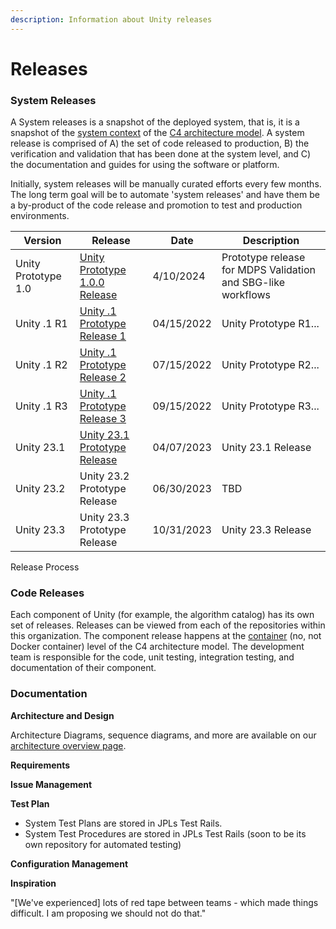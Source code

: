 ```yaml
---
description: Information about Unity releases
---
```


# Releases

### System Releases

A System releases is a snapshot of the deployed system, that is, it is a snapshot of the [system context](https://unity-sds.github.io/unity-architecture/#/HOME) of the [C4 architecture model](https://c4model.com/). A system release is comprised of A) the set of code released to production, B) the verification and validation that has been done at the system level, and C) the documentation and guides for using the software or platform.

Initially, system releases will be manually curated efforts every few months. The long term goal will be to automate 'system releases' and have them be a by-product of the code release and promotion to test and production environments.

| Version             | Release                                                      | Date       | Description                                                  |
| ------------------- | ------------------------------------------------------------ | ---------- | ------------------------------------------------------------ |
| Unity Prototype 1.0 | [Unity Prototype 1.0.0 Release](unity-prototype-1.0.0.md)    | 4/10/2024  | Prototype release for MDPS Validation and SBG-like workflows |
| Unity .1 R1         | [Unity .1 Prototype Release 1](unity-prototype-release-1.md) | 04/15/2022 | Unity Prototype R1...                                        |
| Unity .1 R2         | [Unity .1 Prototype Release 2](unity-prototype-release-2.md) | 07/15/2022 | Unity Prototype R2...                                        |
| Unity .1 R3         | [Unity .1 Prototype Release 3](unity-prototype-release-3.md) | 09/15/2022 | Unity Prototype R3...                                        |
| Unity 23.1          | [Unity 23.1 Prototype Release](unity-release-23.1.md)        | 04/07/2023 | Unity 23.1 Release                                           |
| Unity 23.2          | Unity 23.2 Prototype Release                                 | 06/30/2023 | TBD                                                          |
| Unity 23.3          | Unity 23.3 Prototype Release                                 | 10/31/2023 | Unity 23.3 Release                                           |

Release Process

### Code Releases

Each component of Unity (for example, the algorithm catalog) has its own set of releases. Releases can be viewed from each of the repositories within this organization. The component release happens at the [container](https://c4model.com/#ContainerDiagram) (no, not Docker container) level of the C4 architecture model. The development team is responsible for the code, unit testing, integration testing, and documentation of their component.

### Documentation

**Architecture and Design**

Architecture Diagrams, sequence diagrams, and more are available on our [architecture overview page](https://unity-sds.github.io/unity-architecture/#/).

**Requirements**

**Issue Management**

**Test Plan**

* System Test Plans are stored in JPLs Test Rails.
* System Test Procedures are stored in JPLs Test Rails (soon to be its own repository for automated testing)

**Configuration Management**

**Inspiration**

"\[We've experienced] lots of red tape between teams - which made things difficult. I am proposing we should not do that."
